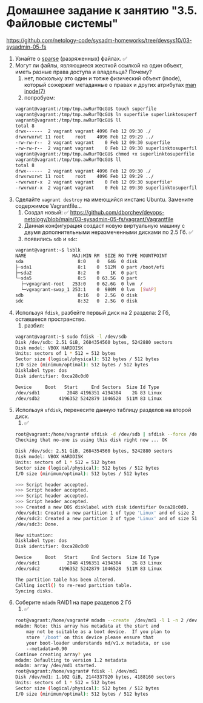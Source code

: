 # Домашнее задание к занятию "3.5. Файловые системы"
https://github.com/netology-code/sysadm-homeworks/tree/devsys10/03-sysadmin-05-fs

1. Узнайте о [sparse](https://ru.wikipedia.org/wiki/%D0%A0%D0%B0%D0%B7%D1%80%D0%B5%D0%B6%D1%91%D0%BD%D0%BD%D1%8B%D0%B9_%D1%84%D0%B0%D0%B9%D0%BB) (разряженных) файлах. ✅
2. Могут ли файлы, являющиеся жесткой ссылкой на один объект, иметь разные права доступа и владельца? Почему?
   1. нет, поскольку это один и тотже физический объект (inode), который сожержит метаданные о правах и других атрибутах [man inode(7)](https://man7.org/linux/man-pages/man7/inode.7.html)
   2. попробуем:
   ```bash
   vagrant@vagrant:/tmp/tmp.awRurTQcGU$ touch superfile
   vagrant@vagrant:/tmp/tmp.awRurTQcGU$ ln superfile superlinktosuperfile
   vagrant@vagrant:/tmp/tmp.awRurTQcGU$ ll
   total 8
   drwx------  2 vagrant vagrant 4096 Feb 12 09:30 ./
   drwxrwxrwt 11 root    root    4096 Feb 12 09:29 ../
   -rw-rw-r--  2 vagrant vagrant    0 Feb 12 09:30 superfile
   -rw-rw-r--  2 vagrant vagrant    0 Feb 12 09:30 superlinktosuperfile
   vagrant@vagrant:/tmp/tmp.awRurTQcGU$ chmod +x superlinktosuperfile
   vagrant@vagrant:/tmp/tmp.awRurTQcGU$ ll
   total 8
   drwx------  2 vagrant vagrant 4096 Feb 12 09:30 ./
   drwxrwxrwt 11 root    root    4096 Feb 12 09:29 ../
   -rwxrwxr-x  2 vagrant vagrant    0 Feb 12 09:30 superfile*
   -rwxrwxr-x  2 vagrant vagrant    0 Feb 12 09:30 superlinktosuperfile*
   ```
3. Сделайте `vagrant destroy` на имеющийся инстанс Ubuntu. Замените содержимое Vagrantfile...
   1. Создал новый: ✅ https://github.com/dborchev/devops-netology/blob/main/03-sysadmin-05-fs/vagrant/Vagrantfile
   3. Данная конфигурация создаст новую виртуальную машину с двумя дополнительными неразмеченными дисками по 2.5 Гб.  ✅
   4. появились `sdb` и `sdc`:
   ```bash
   vagrant@vagrant:~$ lsblk
   NAME                 MAJ:MIN RM  SIZE RO TYPE MOUNTPOINT
   sda                    8:0    0   64G  0 disk
   ├─sda1                 8:1    0  512M  0 part /boot/efi
   ├─sda2                 8:2    0    1K  0 part
   └─sda5                 8:5    0 63.5G  0 part
     ├─vgvagrant-root   253:0    0 62.6G  0 lvm  /
     └─vgvagrant-swap_1 253:1    0  980M  0 lvm  [SWAP]
   sdb                    8:16   0  2.5G  0 disk
   sdc                    8:32   0  2.5G  0 disk
   ```
4. Используя `fdisk`, разбейте первый диск на 2 раздела: 2 Гб, оставшееся пространство.
   1. разбил:
   ```bash
   vagrant@vagrant:~$ sudo fdisk -l /dev/sdb
   Disk /dev/sdb: 2.51 GiB, 2684354560 bytes, 5242880 sectors
   Disk model: VBOX HARDDISK
   Units: sectors of 1 * 512 = 512 bytes
   Sector size (logical/physical): 512 bytes / 512 bytes
   I/O size (minimum/optimal): 512 bytes / 512 bytes
   Disklabel type: dos
   Disk identifier: 0xca28c0d0
   
   Device     Boot   Start     End Sectors  Size Id Type
   /dev/sdb1          2048 4196351 4194304    2G 83 Linux
   /dev/sdb2       4196352 5242879 1046528  511M 83 Linux
   ```
5. Используя `sfdisk`, перенесите данную таблицу разделов на второй диск.
   1. ✅
   ```bash
   root@vagrant:/home/vagrant# sfdisk -d /dev/sdb | sfdisk --force /dev/sdc
   Checking that no-one is using this disk right now ... OK
   
   Disk /dev/sdc: 2.51 GiB, 2684354560 bytes, 5242880 sectors
   Disk model: VBOX HARDDISK
   Units: sectors of 1 * 512 = 512 bytes
   Sector size (logical/physical): 512 bytes / 512 bytes
   I/O size (minimum/optimal): 512 bytes / 512 bytes
   
   >>> Script header accepted.
   >>> Script header accepted.
   >>> Script header accepted.
   >>> Script header accepted.
   >>> Created a new DOS disklabel with disk identifier 0xca28c0d0.
   /dev/sdc1: Created a new partition 1 of type 'Linux' and of size 2 GiB.
   /dev/sdc2: Created a new partition 2 of type 'Linux' and of size 511 MiB.
   /dev/sdc3: Done.
   
   New situation:
   Disklabel type: dos
   Disk identifier: 0xca28c0d0
   
   Device     Boot   Start     End Sectors  Size Id Type
   /dev/sdc1          2048 4196351 4194304    2G 83 Linux
   /dev/sdc2       4196352 5242879 1046528  511M 83 Linux
   
   The partition table has been altered.
   Calling ioctl() to re-read partition table.
   Syncing disks.
   ```
6. Соберите `mdadm` RAID1 на паре разделов 2 Гб
   1. ✅
   ```bash
   root@vagrant:/home/vagrant# mdadm --create  /dev/md1 -l 1 -n 2 /dev/sdb1  /dev/sdc1
   mdadm: Note: this array has metadata at the start and
       may not be suitable as a boot device.  If you plan to
       store '/boot' on this device please ensure that
       your boot-loader understands md/v1.x metadata, or use
       --metadata=0.90
   Continue creating array? yes
   mdadm: Defaulting to version 1.2 metadata
   mdadm: array /dev/md1 started.
   root@vagrant:/home/vagrant# fdisk -l /dev/md1
   Disk /dev/md1: 1.102 GiB, 2144337920 bytes, 4188160 sectors
   Units: sectors of 1 * 512 = 512 bytes
   Sector size (logical/physical): 512 bytes / 512 bytes
   I/O size (minimum/optimal): 512 bytes / 512 bytes
   ```
